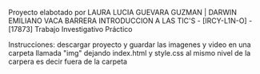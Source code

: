 Proyecto elabotado por  LAURA LUCIA GUEVARA GUZMAN | DARWIN EMILIANO VACA BARRERA
INTRODUCCION A LAS TIC'S - [IRCY-L1N-O] - [17873]
Trabajo Investigativo Práctico

Instrucciones:
descargar proyecto y guardar las imagenes y video en una carpeta llamada "img" dejando index.html y style.css al mismo nivel de la carpera es decir fuera de la carpeta 
